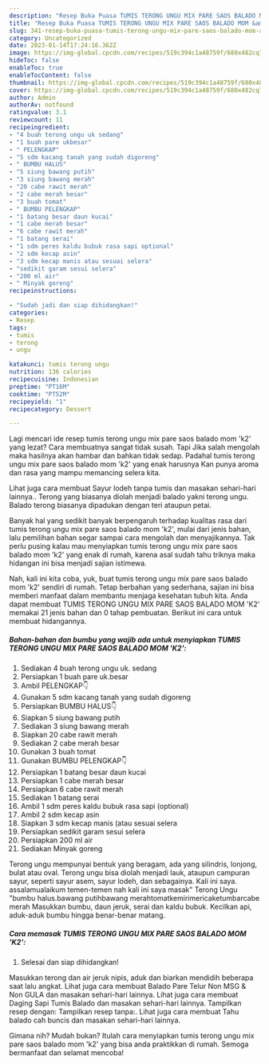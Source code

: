 ```yaml
---
description: "Resep Buka Puasa TUMIS TERONG UNGU MIX PARE SAOS BALADO MOM &amp;#39;K2&amp;#39;Anti Ribet"
title: "Resep Buka Puasa TUMIS TERONG UNGU MIX PARE SAOS BALADO MOM &amp;#39;K2&amp;#39;Anti Ribet"
slug: 341-resep-buka-puasa-tumis-terong-ungu-mix-pare-saos-balado-mom-and-39-k2-and-39-anti-ribet
category: Uncategorized
date: 2023-01-14T17:24:16.362Z
image: https://img-global.cpcdn.com/recipes/519c394c1a48759f/680x482cq70/tumis-terong-ungu-mix-pare-saos-balado-mom-k2-foto-resep-utama.jpg
hideToc: false
enableToc: true
enableTocContent: false
thumbnail: https://img-global.cpcdn.com/recipes/519c394c1a48759f/680x482cq70/tumis-terong-ungu-mix-pare-saos-balado-mom-k2-foto-resep-utama.jpg
cover: https://img-global.cpcdn.com/recipes/519c394c1a48759f/680x482cq70/tumis-terong-ungu-mix-pare-saos-balado-mom-k2-foto-resep-utama.jpg
author: Admin
authorAv: notfound
ratingvalue: 3.1
reviewcount: 11
recipeingredient:
- "4 buah terong ungu uk sedang"
- "1 buah pare ukbesar"
- " PELENGKAP"
- "5 sdm kacang tanah yang sudah digoreng"
- " BUMBU HALUS"
- "5 siung bawang putih"
- "3 siung bawang merah"
- "20 cabe rawit merah"
- "2 cabe merah besar"
- "3 buah tomat"
- " BUMBU PELENGKAP"
- "1 batang besar daun kucai"
- "1 cabe merah besar"
- "6 cabe rawit merah"
- "1 batang serai"
- "1 sdm peres kaldu bubuk rasa sapi optional"
- "2 sdm kecap asin"
- "3 sdm kecap manis atau sesuai selera"
- "sedikit garam sesui selera"
- "200 ml air"
- " Minyak goreng"
recipeinstructions:

- "Sudah jadi dan siap dihidangkan!"
categories:
- Resep
tags:
- tumis
- terong
- ungu

katakunci: tumis terong ungu 
nutrition: 136 calories
recipecuisine: Indonesian
preptime: "PT16M"
cooktime: "PT52M"
recipeyield: "1"
recipecategory: Dessert

---
```



Lagi mencari ide resep tumis terong ungu mix pare saos balado mom &#39;k2&#39; yang lezat? Cara membuatnya sangat tidak susah. Tapi Jika salah mengolah maka hasilnya akan hambar dan bahkan tidak sedap. Padahal tumis terong ungu mix pare saos balado mom &#39;k2&#39; yang enak harusnya Kan punya aroma dan rasa yang mampu memancing selera kita.


Lihat juga cara membuat Sayur lodeh tanpa tumis dan masakan sehari-hari lainnya.. Terong yang biasanya diolah menjadi balado yakni terong ungu. Balado terong biasanya dipadukan dengan teri ataupun petai.

Banyak hal yang sedikit banyak berpengaruh terhadap kualitas rasa dari tumis terong ungu mix pare saos balado mom &#39;k2&#39;, mulai dari jenis bahan, lalu pemilihan bahan segar sampai cara mengolah dan menyajikannya. Tak perlu pusing kalau mau menyiapkan tumis terong ungu mix pare saos balado mom &#39;k2&#39; yang enak di rumah, karena asal sudah tahu triknya maka hidangan ini bisa menjadi sajian istimewa.


Nah, kali ini kita coba, yuk, buat tumis terong ungu mix pare saos balado mom &#39;k2&#39; sendiri di rumah. Tetap berbahan yang sederhana, sajian ini bisa memberi manfaat dalam membantu menjaga kesehatan tubuh kita. Anda dapat membuat TUMIS TERONG UNGU MIX PARE SAOS BALADO MOM &#39;K2&#39; memakai 21 jenis bahan dan 0 tahap pembuatan. Berikut ini cara untuk membuat hidangannya.

<!--inarticleads1-->

##### Bahan-bahan dan bumbu yang wajib ada untuk menyiapkan TUMIS TERONG UNGU MIX PARE SAOS BALADO MOM &#39;K2&#39;:

1. Sediakan 4 buah terong ungu uk. sedang
1. Persiapkan 1 buah pare uk.besar
1. Ambil  PELENGKAP👇
1. Gunakan 5 sdm kacang tanah yang sudah digoreng
1. Persiapkan  BUMBU HALUS👇
1. Siapkan 5 siung bawang putih
1. Sediakan 3 siung bawang merah
1. Siapkan 20 cabe rawit merah
1. Sediakan 2 cabe merah besar
1. Gunakan 3 buah tomat
1. Gunakan  BUMBU PELENGKAP👇
1. Persiapkan 1 batang besar daun kucai
1. Persiapkan 1 cabe merah besar
1. Persiapkan 6 cabe rawit merah
1. Sediakan 1 batang serai
1. Ambil 1 sdm peres kaldu bubuk rasa sapi (optional)
1. Ambil 2 sdm kecap asin
1. Siapkan 3 sdm kecap manis (atau sesuai selera
1. Persiapkan sedikit garam sesui selera
1. Persiapkan 200 ml air
1. Sediakan  Minyak goreng


Terong ungu mempunyai bentuk yang beragam, ada yang silindris, lonjong, bulat atau oval. Terong ungu bisa diolah menjadi lauk, ataupun campuran sayur, seperti sayur asem, sayur lodeh, dan sebagainya. Kali ini saya. assalamualaikum temen-temen nah kali ini saya masak&#34; Terong Ungu &#34;bumbu halus.bawang putihbawang merahtomatkemirimericaketumbarcabe merah Masukkan bumbu, daun jeruk, serai dan kaldu bubuk. Kecilkan api, aduk-aduk bumbu hingga benar-benar matang. 

<!--inarticleads2-->

##### Cara memasak TUMIS TERONG UNGU MIX PARE SAOS BALADO MOM &#39;K2&#39;:


1. Selesai dan siap dihidangkan!

Masukkan terong dan air jeruk nipis, aduk dan biarkan mendidih beberapa saat lalu angkat. Lihat juga cara membuat Balado Pare Telur Non MSG &amp; Non GULA dan masakan sehari-hari lainnya. Lihat juga cara membuat Daging Sapi Tumis Balado dan masakan sehari-hari lainnya. Tampilkan resep dengan: Tampilkan resep tanpa:. Lihat juga cara membuat Tahu balado cah buncis dan masakan sehari-hari lainnya. 

Gimana nih? Mudah bukan? Itulah cara menyiapkan tumis terong ungu mix pare saos balado mom &#39;k2&#39; yang bisa anda praktikkan di rumah. Semoga bermanfaat dan selamat mencoba!
